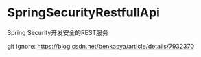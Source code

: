 # SpringSecurityRestfullApi
Spring Security开发安全的REST服务

git ignore: https://blog.csdn.net/benkaoya/article/details/7932370